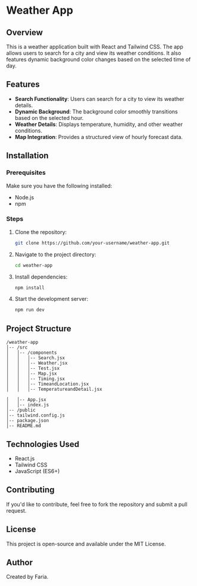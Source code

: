 # Weather App

## Overview
This is a weather application built with React and Tailwind CSS. The app allows users to search for a city and view its weather conditions. It also features dynamic background color changes based on the selected time of day.

## Features
- **Search Functionality**: Users can search for a city to view its weather details.
- **Dynamic Background**: The background color smoothly transitions based on the selected hour.
- **Weather Details**: Displays temperature, humidity, and other weather conditions.
- **Map Integration**: Provides a structured view of hourly forecast data.

## Installation
### Prerequisites
Make sure you have the following installed:
- Node.js
- npm 

### Steps
1. Clone the repository:
   ```sh
   git clone https://github.com/your-username/weather-app.git
   ```
2. Navigate to the project directory:
   ```sh
   cd weather-app
   ```
3. Install dependencies:
   ```sh
   npm install
   ```
4. Start the development server:
   ```sh
   npm run dev
   ```

## Project Structure
```
/weather-app
│-- /src
│   │-- /components
│   │   │-- Search.jsx
│   │   │-- Weather.jsx
│   │   │-- Test.jsx
│   │   │-- Map.jsx
│   │   │-- Timing.jsx
│   │   │-- TimeandLocation.jsx
│   │   │-- TemperatureandDetail.jsx

│   │-- App.jsx
│   │-- index.js
│-- /public
│-- tailwind.config.js
│-- package.json
│-- README.md
```

## Technologies Used
- React.js
- Tailwind CSS
- JavaScript (ES6+)

## Contributing
If you'd like to contribute, feel free to fork the repository and submit a pull request.

## License
This project is open-source and available under the MIT License.

## Author
Created by Faria.

